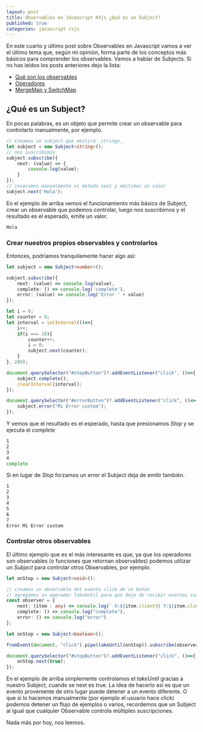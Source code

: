 ```yaml
---
layout: post
title: Observables en Javascript RXjs ¿Qué es un Subject?
published: true
categories: javascript rxjs
---
```

En este cuarto y último post sobre Observables en Javascript vamos a ver el último tema que, según mi opinión, forma parte de los conceptos más básicos para comprender los observables.
Vamos a hablar de Subjects. Si no has leídos los posts anteriores dejo la lista:
 - [Qué son los observables](Observable-RXJS)
 - [Operadores](Observable-RXJS2)
 - [MergeMap y SwitchMap](Observable-RXJS)


## ¿Qué es un Subject?

En pocas palabras, es un objeto que permite crear un observable para controlarlo manualmente, por ejemplo.

``` typescript
// Creamos un subject que emitirá _strings_
let subject = new Subject<string>();
// nos suscribimos
subject.subscribe({
    next: (value) => {
        console.log(value);
    }
});
// invocamos manualmente el método next y emitimos un valor
subject.next('Hola');

```
En el ejemplo de arriba vemos el funcionamiento más básico de Subject, crear un observable que podemos controlar, luego nos suscribimos y el resultado es el esperado, emite un valor.

``` bash
Hola
```

### Crear nuestros propios observables y controlarlos

Entonces, podríamos tranquilamente hacer algo así:

``` typescript
let subject = new Subject<number>();

subject.subscribe({
    next: (value) => console.log(value),
    complete: () => console.log('complete'),
    error: (value) => console.log('Error ' + value)
});

let i = 0;
let counter = 0;
let interval = setInterval(()=>{
    i++;
    if(i === 10){
        counter++;
        i = 0;
        subject.next(counter);
    }
}, 200);

document.querySelector("#stopButton")?.addEventListener("click", ()=>{
    subject.complete();
    clearInterval(interval);
});

document.querySelector("#errorButton")?.addEventListener("click", ()=>{
    subject.error("Mi Error custom");
});

```

Y vemos que el resultado es el esperado, hasta que presionamos _Stop_ y se ejecuta el _complete_

``` bash
1 
2 
3 
4 
complete
```
Si en lugar de _Stop_ forzamos un error el Subject deja de emitir también.

``` bash
1 
2 
3 
4 
5 
6 
7 
Error Mi Error custom
```

### Controlar otros observables

El último ejemplo que es el más interesante es que, ya que los operadores son observables (o funciones que retornan observables) podemos utilizar un _Subject_ para controlar otros Observables, por ejemplo.

``` typescript
let onStop = new Subject<void>();

// creamos un observable del evento click de un botón
// agregamos un operador TakeUntil para que deje de recibir eventos cuando onStop finalice.
const observer = {
    next: (item : any) => console.log(` X:${item.clientX} Y:${item.clientY}`),
    complete: () => console.log("complete"),
    error: () => console.log("error")
};

let onStop = new Subject<boolean>();

fromEvent(document, "click").pipe(takeUntil(onStop)).subscribe(observer);

document.querySelector("#stopButton")?.addEventListener("click", ()=>{
    onStop.next(true);
});

```
En el ejemplo de arriba simplemente controlamos el _takeUntil_ gracias a nuestro Subject, cuando se next es true. La idea de hacerlo así es que un evento proveniente de otro lugar puede detener a un evento diferente. O que si lo hacemos manualmente (por ejemplo el usuario hace click) podemos detener un flujo de ejemplos o varios, recordemos que un Subject al igual que cualquier Observable controla múltiples suscripciones.

Nada más por hoy, nos leemos.

